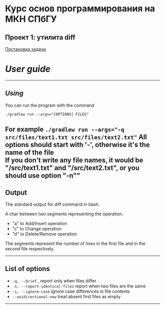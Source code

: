 # Курс основ программирования на МКН СПбГУ
## Проект 1: утилита diff

[Постановка задачи](./TASK.md)


# *User guide*
___
## *Using*
You can run the program with the command <br>
``` #bash
./gradlew run --args="[OPTIONS] FILES"
```
For example ```./gradlew run --args="-q src/files/text1.txt src/files/text2.txt"```
All options should start with '-', otherwise it's the name of the file <br>
If you don't write any file names, it would be "/src/text1.txt" and "/src/text2.txt", or you should use option "-n""
---
## Output

The standard output for diff command in bash.

A char between two segments representing the operation.
+ "a" to Add/Insert operation
+ "c" to Change operation
+ "d" to Delete/Remove operation

The segments represent the number of lines in the first file and in the second file respectively.

---
## List of options
+ ```-q, --brief``` , report only when files differ <br>
+ ```-s, --report-identical-files``` report when two files are the same
+ ```-i, --ignore-case``` ignore case differences in file contents
+ ```--unidirectional-new``` treat absent first files as empty
---
